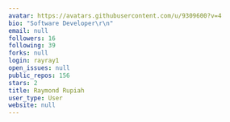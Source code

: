```yaml
---
avatar: https://avatars.githubusercontent.com/u/9309600?v=4
bio: "Software Developer\r\n"
email: null
followers: 16
following: 39
forks: null
login: rayray1
open_issues: null
public_repos: 156
stars: 2
title: Raymond Rupiah
user_type: User
website: null
---
```

